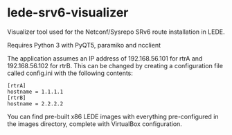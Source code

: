 # lede-srv6-visualizer
Visualizer tool used for the Netconf/Sysrepo SRv6 route installation in LEDE.

Requires Python 3 with PyQT5, paramiko and ncclient

The application assumes an IP address of 192.168.56.101 for rtrA and 192.168.56.102 for rtrB. This can be changed by creating a configuration file called config.ini with the following contents:
```
[rtrA]
hostname = 1.1.1.1
[rtrB]
hostname = 2.2.2.2
```
You can find pre-built x86 LEDE images with everything pre-configured in the images directory, complete with VirtualBox configuration.
